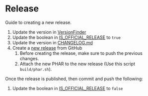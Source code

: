 # Release

Guide to creating a new release.

1. Update the version in [VersionFinder](../src/php/Console/Application/VersionFinder.php)
2. Update the boolean in [IS_OFFICIAL_RELEASE](../src/php/Console/ConsoleFactory.php) to `true`
3. Update the version in [CHANGELOG.md](../CHANGELOG.md)
4. Create a [new release](https://github.com/phel-lang/phel-lang/releases/new) from GitHub
   1. Before creating the release, make sure to push the previous changes.
   2. Attach the new PHAR to the new release (Use this script `build/phar.sh`).

Once the release is published, then commit and push the following: 

1. Update the boolean in [IS_OFFICIAL_RELEASE](../src/php/Console/ConsoleFactory.php) to `false`
